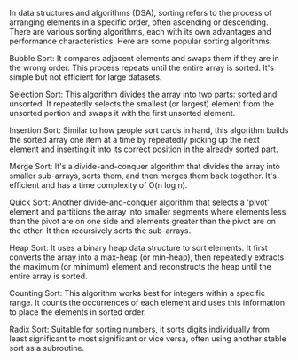 In data structures and algorithms (DSA), sorting refers to the process of arranging elements in a specific order, often ascending or descending. There are various sorting algorithms, each with its own advantages and performance characteristics. Here are some popular sorting algorithms:

 Bubble Sort: It compares adjacent elements and swaps them if they are in the wrong order. This process repeats until the entire array is sorted. It's simple but not efficient for large datasets.

 Selection Sort: This algorithm divides the array into two parts: sorted and unsorted. It repeatedly selects the smallest (or largest) element from the unsorted portion and swaps it with the first unsorted element.

 Insertion Sort: Similar to how people sort cards in hand, this algorithm builds the sorted array one item at a time by repeatedly picking up the next element and inserting it into its correct position in the already sorted part.

 Merge Sort: It's a divide-and-conquer algorithm that divides the array into smaller sub-arrays, sorts them, and then merges them back together. It's efficient and has a time complexity of O(n log n).

 Quick Sort: Another divide-and-conquer algorithm that selects a 'pivot' element and partitions the array into smaller segments where elements less than the pivot are on one side and elements greater than the pivot are on the other. It then recursively sorts the sub-arrays.

 Heap Sort: It uses a binary heap data structure to sort elements. It first converts the array into a max-heap (or min-heap), then repeatedly extracts the maximum (or minimum) element and reconstructs the heap until the entire array is sorted.

 Counting Sort: This algorithm works best for integers within a specific range. It counts the occurrences of each element and uses this information to place the elements in sorted order.

 Radix Sort: Suitable for sorting numbers, it sorts digits individually from least significant to most significant or vice versa, often using another stable sort as a subroutine.
